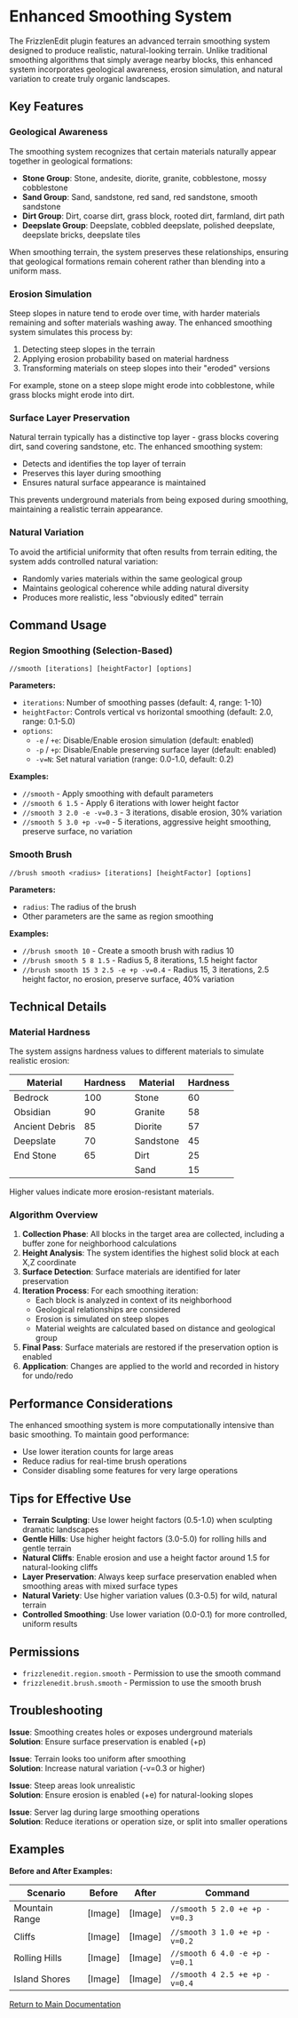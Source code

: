 # Enhanced Smoothing System

The FrizzlenEdit plugin features an advanced terrain smoothing system designed to produce realistic, natural-looking terrain. Unlike traditional smoothing algorithms that simply average nearby blocks, this enhanced system incorporates geological awareness, erosion simulation, and natural variation to create truly organic landscapes.

## Key Features

### Geological Awareness

The smoothing system recognizes that certain materials naturally appear together in geological formations:

- **Stone Group**: Stone, andesite, diorite, granite, cobblestone, mossy cobblestone
- **Sand Group**: Sand, sandstone, red sand, red sandstone, smooth sandstone
- **Dirt Group**: Dirt, coarse dirt, grass block, rooted dirt, farmland, dirt path
- **Deepslate Group**: Deepslate, cobbled deepslate, polished deepslate, deepslate bricks, deepslate tiles

When smoothing terrain, the system preserves these relationships, ensuring that geological formations remain coherent rather than blending into a uniform mass.

### Erosion Simulation

Steep slopes in nature tend to erode over time, with harder materials remaining and softer materials washing away. The enhanced smoothing system simulates this process by:

1. Detecting steep slopes in the terrain
2. Applying erosion probability based on material hardness
3. Transforming materials on steep slopes into their "eroded" versions

For example, stone on a steep slope might erode into cobblestone, while grass blocks might erode into dirt.

### Surface Layer Preservation

Natural terrain typically has a distinctive top layer - grass blocks covering dirt, sand covering sandstone, etc. The enhanced smoothing system:

- Detects and identifies the top layer of terrain
- Preserves this layer during smoothing
- Ensures natural surface appearance is maintained

This prevents underground materials from being exposed during smoothing, maintaining a realistic terrain appearance.

### Natural Variation

To avoid the artificial uniformity that often results from terrain editing, the system adds controlled natural variation:

- Randomly varies materials within the same geological group
- Maintains geological coherence while adding natural diversity
- Produces more realistic, less "obviously edited" terrain

## Command Usage

### Region Smoothing (Selection-Based)

```
//smooth [iterations] [heightFactor] [options]
```

**Parameters:**
- `iterations`: Number of smoothing passes (default: 4, range: 1-10)
- `heightFactor`: Controls vertical vs horizontal smoothing (default: 2.0, range: 0.1-5.0)
- `options`:
  - `-e` / `+e`: Disable/Enable erosion simulation (default: enabled)
  - `-p` / `+p`: Disable/Enable preserving surface layer (default: enabled)
  - `-v=N`: Set natural variation (range: 0.0-1.0, default: 0.2)

**Examples:**
- `//smooth` - Apply smoothing with default parameters
- `//smooth 6 1.5` - Apply 6 iterations with lower height factor
- `//smooth 3 2.0 -e -v=0.3` - 3 iterations, disable erosion, 30% variation
- `//smooth 5 3.0 +p -v=0` - 5 iterations, aggressive height smoothing, preserve surface, no variation

### Smooth Brush

```
//brush smooth <radius> [iterations] [heightFactor] [options]
```

**Parameters:**
- `radius`: The radius of the brush
- Other parameters are the same as region smoothing

**Examples:**
- `//brush smooth 10` - Create a smooth brush with radius 10
- `//brush smooth 5 8 1.5` - Radius 5, 8 iterations, 1.5 height factor
- `//brush smooth 15 3 2.5 -e +p -v=0.4` - Radius 15, 3 iterations, 2.5 height factor, no erosion, preserve surface, 40% variation

## Technical Details

### Material Hardness

The system assigns hardness values to different materials to simulate realistic erosion:

| Material | Hardness | Material | Hardness |
|----------|----------|----------|----------|
| Bedrock | 100 | Stone | 60 |
| Obsidian | 90 | Granite | 58 |
| Ancient Debris | 85 | Diorite | 57 |
| Deepslate | 70 | Sandstone | 45 |
| End Stone | 65 | Dirt | 25 |
| | | Sand | 15 |

Higher values indicate more erosion-resistant materials.

### Algorithm Overview

1. **Collection Phase**: All blocks in the target area are collected, including a buffer zone for neighborhood calculations
2. **Height Analysis**: The system identifies the highest solid block at each X,Z coordinate
3. **Surface Detection**: Surface materials are identified for later preservation
4. **Iteration Process**: For each smoothing iteration:
   - Each block is analyzed in context of its neighborhood
   - Geological relationships are considered
   - Erosion is simulated on steep slopes
   - Material weights are calculated based on distance and geological group
5. **Final Pass**: Surface materials are restored if the preservation option is enabled
6. **Application**: Changes are applied to the world and recorded in history for undo/redo

## Performance Considerations

The enhanced smoothing system is more computationally intensive than basic smoothing. To maintain good performance:

- Use lower iteration counts for large areas
- Reduce radius for real-time brush operations
- Consider disabling some features for very large operations

## Tips for Effective Use

- **Terrain Sculpting**: Use lower height factors (0.5-1.0) when sculpting dramatic landscapes
- **Gentle Hills**: Use higher height factors (3.0-5.0) for rolling hills and gentle terrain
- **Natural Cliffs**: Enable erosion and use a height factor around 1.5 for natural-looking cliffs
- **Layer Preservation**: Always keep surface preservation enabled when smoothing areas with mixed surface types
- **Natural Variety**: Use higher variation values (0.3-0.5) for wild, natural terrain
- **Controlled Smoothing**: Use lower variation (0.0-0.1) for more controlled, uniform results

## Permissions

- `frizzlenedit.region.smooth` - Permission to use the smooth command
- `frizzlenedit.brush.smooth` - Permission to use the smooth brush

## Troubleshooting

**Issue**: Smoothing creates holes or exposes underground materials  
**Solution**: Ensure surface preservation is enabled (+p)

**Issue**: Terrain looks too uniform after smoothing  
**Solution**: Increase natural variation (-v=0.3 or higher)

**Issue**: Steep areas look unrealistic  
**Solution**: Ensure erosion is enabled (+e) for natural-looking slopes

**Issue**: Server lag during large smoothing operations  
**Solution**: Reduce iterations or operation size, or split into smaller operations

## Examples

**Before and After Examples:**

| Scenario | Before | After | Command |
|----------|--------|-------|---------|
| Mountain Range | [Image] | [Image] | `//smooth 5 2.0 +e +p -v=0.3` |
| Cliffs | [Image] | [Image] | `//smooth 3 1.0 +e +p -v=0.2` |
| Rolling Hills | [Image] | [Image] | `//smooth 6 4.0 -e +p -v=0.1` |
| Island Shores | [Image] | [Image] | `//smooth 4 2.5 +e +p -v=0.4` |

[Return to Main Documentation](../README.md) 
